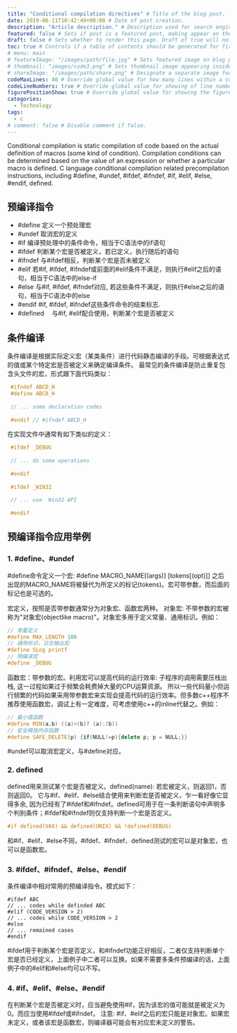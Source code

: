```yaml
---
title: "Conditional compilation directives" # Title of the blog post.
date: 2019-06-11T10:42:49+08:00 # Date of post creation.
description: "Article description." # Description used for search engine.
featured: false # Sets if post is a featured post, making appear on the home page side bar.
draft: false # Sets whether to render this page. Draft of true will not be rendered.
toc: true # Controls if a table of contents should be generated for first-level links automatically.
# menu: main
# featureImage: "/images/path/file.jpg" # Sets featured image on blog post.
# thumbnail: "images/code3.png" # Sets thumbnail image appearing inside card on homepage.
# shareImage: "/images/path/share.png" # Designate a separate image for social media sharing.
codeMaxLines: 40 # Override global value for how many lines within a code block before auto-collapsing.
codeLineNumbers: true # Override global value for showing of line numbers within code block.
figurePositionShow: true # Override global value for showing the figure label.
categories:
  - Technology
tags:
  - c
# comment: false # Disable comment if false.
---
```

Conditional compilation is static compilation of code based on the actual definition of macros (some kind of condition). Compilation conditions can be determined based on the value of an expression or whether a particular macro is defined. C language conditional compilation related precompilation instructions, including #define, #undef, #ifdef, #ifndef, #if, #elif, #else, #endif, defined.
<!--more-->
## 预编译指令
* #define            定义一个预处理宏
* #undef            取消宏的定义
* #if                   编译预处理中的条件命令，相当于C语法中的if语句
* #ifdef              判断某个宏是否被定义，若已定义，执行随后的语句
* #ifndef            与#ifdef相反，判断某个宏是否未被定义
* #elif                若#if, #ifdef, #ifndef或前面的#elif条件不满足，则执行#elif之后的语句，相当于C语法中的else-if
* #else              与#if, #ifdef, #ifndef对应, 若这些条件不满足，则执行#else之后的语句，相当于C语法中的else
* #endif             #if, #ifdef, #ifndef这些条件命令的结束标志.
* #defined         　与#if, #elif配合使用，判断某个宏是否被定义
## 条件编译
条件编译是根据实际定义宏（某类条件）进行代码静态编译的手段。可根据表达式的值或某个特定宏是否被定义来确定编译条件。
最常见的条件编译是防止重复包含头文件的宏，形式跟下面代码类似：
```c
 #ifndef ABCD_H
 #define ABCD_H
 
 // ... some declaration codes
 
 #endif // #ifndef ABCD_H
```
在实现文件中通常有如下类似的定义：
```c
 #ifdef _DEBUG
 
 // ... do some operations
 
 #endif
 
 #ifdef _WIN32
 
 // ... use  Win32 API
 
 #endif
```
## 预编译指令应用举例
### 1. #define、#undef
#define命令定义一个宏:
#define		MACRO_NAME[(args)]	[tokens[(opt)]]
之后出现的MACRO_NAME将被替代为所定义的标记(tokens)。宏可带参数，而后面的标记也是可选的。

宏定义，按照是否带参数通常分为对象宏、函数宏两种。
对象宏: 不带参数的宏被称为"对象宏(objectlike macro)"。对象宏多用于定义常量、通用标识。例如：
```c
// 常量定义
#define MAX_LENGTH 100
// 通用标识，日志输出宏
#define SLog printf
// 预编译宏
#define _DEBUG
```
函数宏：带参数的宏。利用宏可以提高代码的运行效率: 子程序的调用需要压栈出栈, 这一过程如果过于频繁会耗费掉大量的CPU运算资源。 所以一些代码量小但运行频繁的代码如果采用带参数宏来实现会提高代码的运行效率。但多数c++程序不推荐使用函数宏，调试上有一定难度，可考虑使用c++的inline代替之。例如：
```c++
// 最小值函数
#define MIN(a,b) ((a)>(b)? (a):(b))
// 安全释放内存函数
#define SAFE_DELETE(p) {if(NULL!=p){delete p; p = NULL;}}
```
#undef可以取消宏定义，与#define对应。
### 2. defined
defined用来测试某个宏是否被定义。defined(name): 若宏被定义，则返回1，否则返回0。
它与#if、#elif、#else结合使用来判断宏是否被定义，乍一看好像它显得多余, 因为已经有了#ifdef和#ifndef。defined可用于在一条判断语句中声明多个判别条件；#ifdef和#ifndef则仅支持判断一个宏是否定义。
```c
#if defined(VAX) && defined(UNIX) && !defined(DEBUG) 
```
和#if、#elif、#else不同，#ifdef、#ifndef、defined测试的宏可以是对象宏，也可以是函数宏。
### 3. #ifdef、#ifndef、#else、#endif
条件编译中相对常用的预编译指令。模式如下：
```
#ifdef ABC
// ... codes while definded ABC
#elif (CODE_VERSION > 2)
// ... codes while CODE_VERSION > 2
#else
// ... remained cases
#endif 
```
#ifdef用于判断某个宏是否定义，和#ifndef功能正好相反，二者仅支持判断单个宏是否已经定义，上面例子中二者可以互换。如果不需要多条件预编译的话，上面例子中的#elif和#else均可以不写。
### 4. #if、#elif、#else、#endif
在判断某个宏是否被定义时，应当避免使用#if，因为该宏的值可能就是被定义为0。而应当使用#ifdef或#ifndef。
注意: #if、#elif之后的宏只能是对象宏。如果宏未定义，或者该宏是函数宏，则编译器可能会有对应宏未定义的警告。
